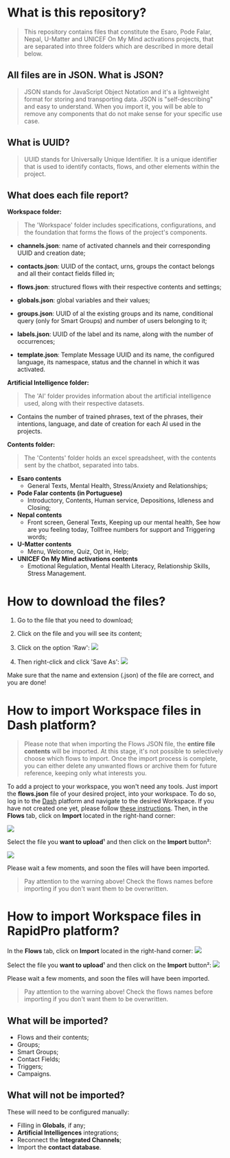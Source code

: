 # What is this repository?

> This repository contains files that constitute the Esaro, Pode Falar, Nepal, U-Matter and UNICEF On My Mind activations projects, that are separated into three folders which are described in more detail below.

## All files are in JSON. What is JSON?

> JSON stands for JavaScript Object Notation and it's a lightweight format for storing and transporting data. JSON is "self-describing" and easy to understand.
When you import it, you will be able to remove any components that do not make sense for your specific use case.

## What is UUID?

> UUID stands for Universally Unique Identifier. It is a unique identifier that is used to identify contacts, flows, and other elements within the project.

## What does each file report?

**Workspace folder:**
> The 'Workspace' folder includes specifications, configurations, and the foundation that forms the flows of the project's components.

+ **channels.json**: name of activated channels and their corresponding UUID and creation date;

+ **contacts.json**: UUID of the contact, urns, groups the contact belongs and all their contact fields filled in;

+ **flows.json**: structured flows with their respective contents and settings;

+ **globals.json**: global variables and their values;

+ **groups.json**: UUID of al the existing groups and its name, conditional query (only for Smart Groups) and number of users belonging to it;

+ **labels.json**: UUID of the label and its name, along with the number of occurrences;

+ **template.json**: Template Message UUID and its name, the configured language, its namespace, status and the channel in which it was activated.
	
**Artificial Intelligence folder:**
> The 'AI' folder provides information about the artificial intelligence used, along with their respective datasets.

+ Contains the number of trained phrases, text of the phrases, their intentions, language, and date of creation for each AI used in the projects.  

**Contents folder:**
> The 'Contents' folder holds an excel spreadsheet, with the contents sent by the chatbot, separated into tabs.

+ **Esaro contents**
  + General Texts, Mental Health, Stress/Anxiety and Relationships;
+ **Pode Falar contents (in Portuguese)**
  + Introductory, Contents, Human service, Depositions, Idleness and Closing;
+ **Nepal contents**
  + Front screen, General Texts, Keeping up our mental health, See how are you feeling today, Tollfree numbers for support and Triggering words;
+ **U-Matter contents**
  + Menu, Welcome, Quiz, Opt in, Help;
+ **UNICEF On My Mind activations contents**
  + Emotional Regulation, Mental Health Literacy, Relationship Skills, Stress Management.

# How to download the files?

1. Go to the file that you need to download;
2. Click on the file and you will see its content;
3. Click on the option 'Raw':
![](./imgs/downloadingFiles1.png)

4. Then right-click and click 'Save As':
![](./imgs/downloadingFiles2.png)

Make sure that the name and extension (.json) of the file are correct, and you are done!

# How to import Workspace files in Dash platform?

> Please note that when importing the Flows JSON file, the **entire file contents** will be imported. At this stage, it's not possible to selectively choose which flows to import. Once the import process is complete, you can either delete any unwanted flows or archive them for future reference, keeping only what interests you.

To add a project to your workspace, you won't need any tools. Just import the **flows.json** file of your desired project, into your workspace. To do so, log in to the [Dash](https://dash.weni.ai/) platform and navigate to the desired Workspace. If you have not created one yet, please follow [these instructions](https://docs.weni.ai/l/en/getting-started/first-steps-creating-your-project).
 Then, in the **Flows** tab, click on **Import** located in the right-hand corner:

![](./imgs/1.png)

Select the file you **want to upload**¹ and then click on the **Import** button²:

![](./imgs/2.png)

Please wait a few moments, and soon the files will have been imported.

> Pay attention to the warning above! Check the flows names before importing if you don't want them to be overwritten.

# How to import Workspace files in RapidPro platform?

In the **Flows** tab, click on **Import** located in the right-hand corner:
![](./imgs/rapidProImport.png)

Select the file you **want to upload**¹ and then click on the **Import** button²:
![](./imgs/rapidProImport2.png)

Please wait a few moments, and soon the files will have been imported.

> Pay attention to the warning above! Check the flows names before importing if you don't want them to be overwritten.

## What will be imported?
+ Flows and their contents;
+ Groups;
+ Smart Groups;
+ Contact Fields;
+ Triggers;
+ Campaigns.

## What will not be imported?
These will need to be configured manually:
+ Filling in **Globals**, if any;
+ **Artificial Intelligences** integrations;
+ Reconnect the **Integrated Channels**;
+ Import the **contact database**.
